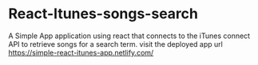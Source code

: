 # React-Itunes-songs-search
A Simple App application using react that connects to the iTunes connect API to retrieve songs for a search term.
visit the deployed app url https://simple-react-itunes-app.netlify.com/
